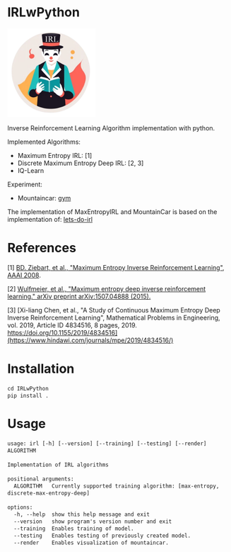 # IRLwPython

<img src="logo/IRLwPython.png" width="200">

Inverse Reinforcement Learning Algorithm implementation with python.

Implemented Algorithms:
- Maximum Entropy IRL: [1]
- Discrete Maximum Entropy Deep IRL: [2, 3]
- IQ-Learn

Experiment:
- Mountaincar: [gym](https://www.gymlibrary.dev/environments/classic_control/mountain_car/)

The implementation of MaxEntropyIRL and MountainCar is based on the implementation of: 
[lets-do-irl](https://github.com/reinforcement-learning-kr/lets-do-irl/tree/master/mountaincar/maxent)

# References

[1] [BD. Ziebart, et al., "Maximum Entropy Inverse Reinforcement Learning", AAAI 2008](https://cdn.aaai.org/AAAI/2008/AAAI08-227.pdf).

[2] [Wulfmeier, et al., "Maximum entropy deep inverse reinforcement learning." arXiv preprint arXiv:1507.04888 (2015).](https://arxiv.org/abs/1507.04888)

[3] [Xi-liang Chen, et al., "A Study of Continuous Maximum Entropy Deep Inverse Reinforcement Learning", Mathematical Problems in Engineering, vol. 2019, Article ID 4834516, 8 pages, 2019. https://doi.org/10.1155/2019/4834516](https://www.hindawi.com/journals/mpe/2019/4834516/)

# Installation

```commandline
cd IRLwPython
pip install .
```

# Usage

```commandline
usage: irl [-h] [--version] [--training] [--testing] [--render] ALGORITHM

Implementation of IRL algorithms

positional arguments:
  ALGORITHM   Currently supported training algorithm: [max-entropy, discrete-max-entropy-deep]

options:
  -h, --help  show this help message and exit
  --version   show program's version number and exit
  --training  Enables training of model.
  --testing   Enables testing of previously created model.
  --render    Enables visualization of mountaincar.
```
